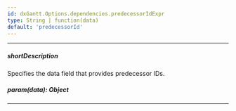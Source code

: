 ```yaml
---
id: dxGantt.Options.dependencies.predecessorIdExpr
type: String | function(data)
default: 'predecessorId'
---
```

---
##### shortDescription
Specifies the data field that provides predecessor IDs.

##### param(data): Object

---
